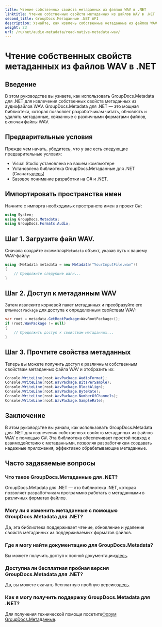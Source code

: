 ```yaml
---
title: Чтение собственных свойств метаданных из файлов WAV в .NET
linktitle: Чтение собственных свойств метаданных из файлов WAV в .NET
second_title: GroupDocs.Метаданные .NET API
description: Узнайте, как извлечь собственные метаданные из файлов WAV с помощью GroupDocs.Metadata для .NET. Простое руководство по C# для чтения свойств файла WAV.
weight: 23
url: /ru/net/audio-metadata/read-native-metadata-wav/
---
```


# Чтение собственных свойств метаданных из файлов WAV в .NET

## Введение
В этом руководстве вы узнаете, как использовать GroupDocs.Metadata для .NET для извлечения собственных свойств метаданных из аудиофайлов WAV. GroupDocs.Metadata для .NET — это мощная библиотека, которая позволяет разработчикам читать, обновлять и удалять метаданные, связанные с различными форматами файлов, включая файлы WAV.
## Предварительные условия
Прежде чем начать, убедитесь, что у вас есть следующие предварительные условия:
- Visual Studio установлена на вашем компьютере
-  Установлена библиотека GroupDocs.Метаданные для .NET (Скачать[здесь](https://releases.groupdocs.com/metadata/net/))
- Базовое понимание разработки на C# и .NET.

## Импортировать пространства имен
Начните с импорта необходимых пространств имен в проект C#:
```csharp
using System;
using GroupDocs.Metadata;
using GroupDocs.Formats.Audio;
```
## Шаг 1. Загрузите файл WAV.
 Сначала создайте экземпляр`Metadata` объект, указав путь к вашему WAV-файлу:
```csharp
using (Metadata metadata = new Metadata("YourInputFile.wav"))
{
    // Продолжите следующие шаги...
}
```
## Шаг 2. Доступ к метаданным WAV
 Затем извлеките корневой пакет метаданных и преобразуйте его в`WavRootPackage` для доступа к определенным свойствам WAV:
```csharp
var root = metadata.GetRootPackage<WavRootPackage>();
if (root.WavPackage != null)
{
    // Продолжить доступ к свойствам метаданных...
}
```
## Шаг 3. Прочтите свойства метаданных
Теперь вы можете получить доступ к различным собственным свойствам метаданных файла WAV и отобразить их:
```csharp
Console.WriteLine(root.WavPackage.AudioFormat);
Console.WriteLine(root.WavPackage.BitsPerSample);
Console.WriteLine(root.WavPackage.BlockAlign);
Console.WriteLine(root.WavPackage.ByteRate);
Console.WriteLine(root.WavPackage.NumberOfChannels);
Console.WriteLine(root.WavPackage.SampleRate);
```

## Заключение
В этом руководстве вы узнали, как использовать GroupDocs.Metadata для .NET для извлечения собственных свойств метаданных из файлов WAV с помощью C#. Эта библиотека обеспечивает простой подход к взаимодействию с метаданными, позволяя разработчикам создавать надежные приложения, эффективно обрабатывающие метаданные.

## Часто задаваемые вопросы
### Что такое GroupDocs.Метаданные для .NET?
GroupDocs.Metadata для .NET — это библиотека .NET, которая позволяет разработчикам программно работать с метаданными в различных форматах файлов.
### Могу ли я изменить метаданные с помощью GroupDocs.Metadata для .NET?
Да, эта библиотека поддерживает чтение, обновление и удаление свойств метаданных из поддерживаемых форматов файлов.
### Где я могу найти документацию для GroupDocs.Metadata?
 Вы можете получить доступ к полной документации[здесь](https://tutorials.groupdocs.com/metadata/net/).
### Доступна ли бесплатная пробная версия GroupDocs.Metadata для .NET?
 Да, вы можете скачать бесплатную пробную версию[здесь](https://releases.groupdocs.com/).
### Как я могу получить поддержку GroupDocs.Metadata для .NET?
 Для получения технической помощи посетите[Форум GroupDocs.Метаданные](https://forum.groupdocs.com/c/metadata/14).